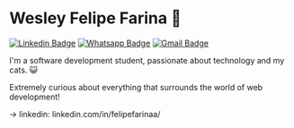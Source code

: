  # Wesley Felipe Farina :rocket:

[![Linkedin Badge](https://img.shields.io/badge/-LinkedIn-blue?style=flat-square&logo=Linkedin&logoColor=white&link=https://www.linkedin.com/in/felipefarinaa/)](https://www.linkedin.com/in/felipefarinaa/)
[![Whatsapp Badge](https://img.shields.io/badge/-Whatsapp-4CA143?style=flat-square&labelColor=4CA143&logo=whatsapp&logoColor=white&link=https://api.whatsapp.com/send?phone=5551997506707)](https://api.whatsapp.com/send?phone=5551997506707)
[![Gmail Badge](https://img.shields.io/badge/-Gmail-c14438?style=flat-square&logo=Gmail&logoColor=white&link=mailto:wfelipefarina@gmail.com)](mailto:wfelipefarina@gmail.com)

I'm a software development student, passionate about technology and my cats. :smiley_cat:

Extremely curious about everything that surrounds the world of web development!


→ linkedin: linkedin.com/in/felipefarinaa/





